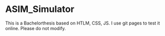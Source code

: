 # ASIM_Simulator

This is a Bachelorthesis based on HTLM, CSS, JS. I use git pages to test it online. Please do not modify.

